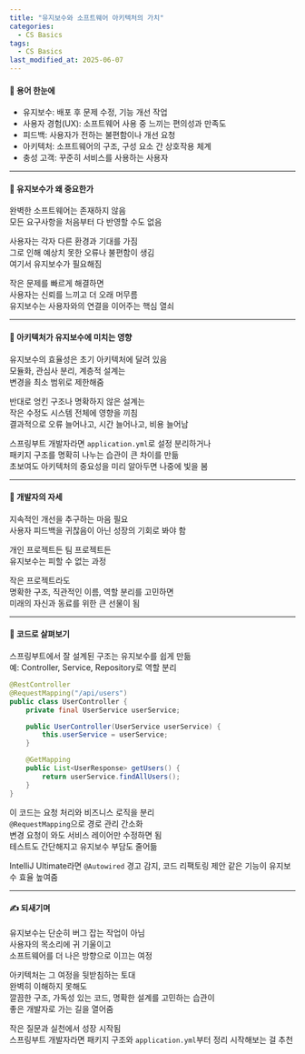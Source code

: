 ```yaml
---
title: "유지보수와 소프트웨어 아키텍처의 가치"
categories:
  - CS Basics
tags:
  - CS Basics
last_modified_at: 2025-06-07
---
```


#### 📌 용어 한눈에
- 유지보수: 배포 후 문제 수정, 기능 개선 작업  
- 사용자 경험(UX): 소프트웨어 사용 중 느끼는 편의성과 만족도  
- 피드백: 사용자가 전하는 불편함이나 개선 요청  
- 아키텍처: 소프트웨어의 구조, 구성 요소 간 상호작용 체계  
- 충성 고객: 꾸준히 서비스를 사용하는 사용자  

---
#### 📌 유지보수가 왜 중요한가
완벽한 소프트웨어는 존재하지 않음  
모든 요구사항을 처음부터 다 반영할 수도 없음  

사용자는 각자 다른 환경과 기대를 가짐  
그로 인해 예상치 못한 오류나 불편함이 생김  
여기서 유지보수가 필요해짐  

작은 문제를 빠르게 해결하면  
사용자는 신뢰를 느끼고 더 오래 머무름  
유지보수는 사용자와의 연결을 이어주는 핵심 열쇠  

---
#### 📌 아키텍처가 유지보수에 미치는 영향
유지보수의 효율성은 초기 아키텍처에 달려 있음  
모듈화, 관심사 분리, 계층적 설계는  
변경을 최소 범위로 제한해줌  

반대로 엉킨 구조나 명확하지 않은 설계는  
작은 수정도 시스템 전체에 영향을 끼침  
결과적으로 오류 늘어나고, 시간 늘어나고, 비용 늘어남  

스프링부트 개발자라면 `application.yml`로 설정 분리하거나  
패키지 구조를 명확히 나누는 습관이 큰 차이를 만듦  
초보여도 아키텍처의 중요성을 미리 알아두면 나중에 빛을 봄  

---
#### 📌 개발자의 자세
지속적인 개선을 추구하는 마음 필요  
사용자 피드백을 귀찮음이 아닌 성장의 기회로 봐야 함  

개인 프로젝트든 팀 프로젝트든  
유지보수는 피할 수 없는 과정  

작은 프로젝트라도  
명확한 구조, 직관적인 이름, 역할 분리를 고민하면  
미래의 자신과 동료를 위한 큰 선물이 됨  

---
#### 📌 코드로 살펴보기
스프링부트에서 잘 설계된 구조는 유지보수를 쉽게 만듦  
예: Controller, Service, Repository로 역할 분리  

```java
@RestController
@RequestMapping("/api/users")
public class UserController {
    private final UserService userService;

    public UserController(UserService userService) {
        this.userService = userService;
    }

    @GetMapping
    public List<UserResponse> getUsers() {
        return userService.findAllUsers();
    }
}
```

이 코드는 요청 처리와 비즈니스 로직을 분리  
`@RequestMapping`으로 경로 관리 간소화  
변경 요청이 와도 서비스 레이어만 수정하면 됨  
테스트도 간단해지고 유지보수 부담도 줄어듦  

IntelliJ Ultimate라면 `@Autowired` 경고 감지, 코드 리팩토링 제안 같은 기능이 유지보수 효율 높여줌  

---
#### ✍ 되새기며
유지보수는 단순히 버그 잡는 작업이 아님  
사용자의 목소리에 귀 기울이고  
소프트웨어를 더 나은 방향으로 이끄는 여정  

아키텍처는 그 여정을 뒷받침하는 토대  
완벽히 이해하지 못해도  
깔끔한 구조, 가독성 있는 코드, 명확한 설계를 고민하는 습관이  
좋은 개발자로 가는 길을 열어줌  

작은 질문과 실천에서 성장 시작됨  
스프링부트 개발자라면 패키지 구조와 `application.yml`부터 정리 시작해보는 걸 추천